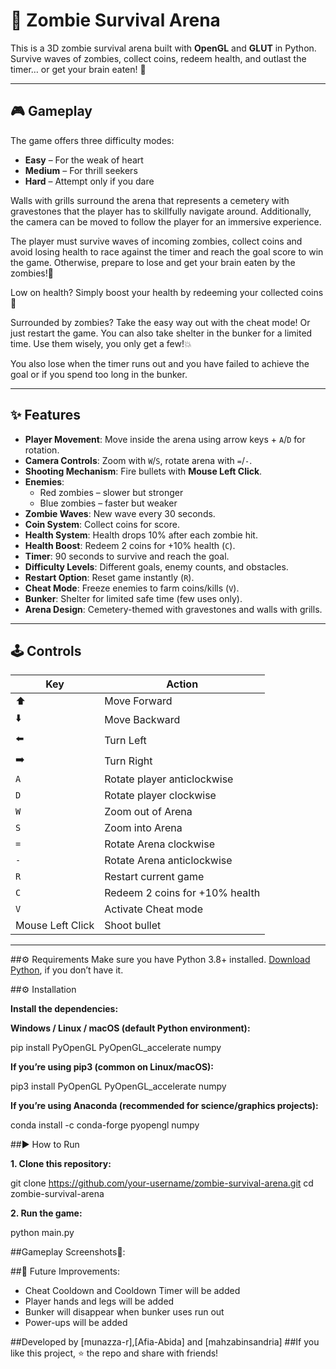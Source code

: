 # 🧟 Zombie Survival Arena

This is a 3D zombie survival arena built with **OpenGL** and **GLUT** in Python.  
Survive waves of zombies, collect coins, redeem health, and outlast the timer… or get your brain eaten! 🧠  

---

## 🎮 Gameplay

The game offers three difficulty modes:  
- **Easy** – For the weak of heart  
- **Medium** – For thrill seekers  
- **Hard** – Attempt only if you dare  

Walls with grills surround the arena that represents a cemetery with gravestones that the player has to skillfully navigate around. Additionally, the camera can be moved to follow the player for an immersive experience.

The player must survive waves of incoming zombies, collect coins and avoid losing health to race against the timer and reach the goal score to win the game. Otherwise, prepare to lose and get your brain eaten by the zombies!🧠

Low on health? Simply boost your health by redeeming your collected coins🔋

Surrounded by zombies? Take the easy way out with the cheat mode! Or just restart the game.
You can also take shelter in the bunker for a limited time. Use them wisely, you only get a few!💥

You also lose when the timer runs out and you have failed to achieve the goal or if you spend too long in the bunker.


---

## ✨ Features
- **Player Movement**: Move inside the arena using arrow keys + `A`/`D` for rotation.  
- **Camera Controls**: Zoom with `W`/`S`, rotate arena with `=`/`-`.  
- **Shooting Mechanism**: Fire bullets with **Mouse Left Click**.  
- **Enemies**:  
  - Red zombies – slower but stronger  
  - Blue zombies – faster but weaker  
- **Zombie Waves**: New wave every 30 seconds.  
- **Coin System**: Collect coins for score.  
- **Health System**: Health drops 10% after each zombie hit.  
- **Health Boost**: Redeem 2 coins for +10% health (`C`).  
- **Timer**: 90 seconds to survive and reach the goal.  
- **Difficulty Levels**: Different goals, enemy counts, and obstacles.  
- **Restart Option**: Reset game instantly (`R`).  
- **Cheat Mode**: Freeze enemies to farm coins/kills (`V`).  
- **Bunker**: Shelter for limited safe time (few uses only).  
- **Arena Design**: Cemetery-themed with gravestones and walls with grills.  

---

## 🕹️ Controls

| Key | Action |
|-----|--------|
| ⬆️ | Move Forward |
| ⬇️ | Move Backward |
| ⬅️ | Turn Left |
| ➡️ | Turn Right |
| `A` | Rotate player anticlockwise |
| `D` | Rotate player clockwise |
| `W` | Zoom out of Arena |
| `S` | Zoom into Arena |
| `=` | Rotate Arena clockwise |
| `-` | Rotate Arena anticlockwise |
| `R` | Restart current game |
| `C` | Redeem 2 coins for +10% health |
| `V` | Activate Cheat mode |
| Mouse Left Click | Shoot bullet |

---
##⚙️ Requirements
Make sure you have Python 3.8+ installed.
[Download Python](https://www.python.org/downloads/), if you don’t have it.
 
##⚙️ Installation

**Install the dependencies:**

**Windows / Linux / macOS (default Python environment):**

pip install PyOpenGL PyOpenGL_accelerate numpy

**If you’re using pip3 (common on Linux/macOS):**

pip3 install PyOpenGL PyOpenGL_accelerate numpy

**If you’re using Anaconda (recommended for science/graphics projects):**

conda install -c conda-forge pyopengl numpy

##▶️ How to Run

**1. Clone this repository:**

git clone https://github.com/your-username/zombie-survival-arena.git
cd zombie-survival-arena

**2. Run the game:**

python main.py

##Gameplay Screenshots📸:


##🚀 Future Improvements:
- Cheat Cooldown and Cooldown Timer will be added
- Player hands and legs will be added
- Bunker will disappear when bunker uses run out
- Power-ups will be added

##Developed by [munazza-r],[Afia-Abida] and [mahzabinsandria]
##If you like this project, ⭐ the repo and share with friends!


